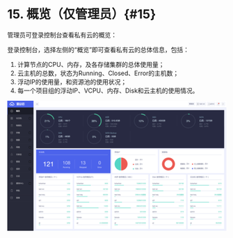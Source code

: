 # 15. 概览（仅管理员）{#15}

管理员可登录控制台查看私有云的概览：

登录控制台，选择左侧的“概览”即可查看私有云的总体信息，包括：

1. 计算节点的CPU、内存，及各存储集群的总体使用量；
2. 云主机的总数，状态为Running、Closed、Error的主机数；
3. 浮动IP的使用量，和资源池的使用状况；
4. 每一个项目组的浮动IP、VCPU、内存、Disk和云主机的使用情况。

![](/assets/overview.png)